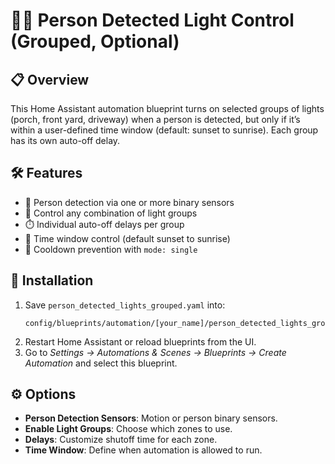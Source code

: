 # 👤✨ Person Detected Light Control (Grouped, Optional)

## 📋 Overview
This Home Assistant automation blueprint turns on selected groups of lights (porch, front yard, driveway) when a person is detected,
but only if it’s within a user-defined time window (default: sunset to sunrise). Each group has its own auto-off delay.

## 🛠️ Features
- 🧠 Person detection via one or more binary sensors
- 🔦 Control any combination of light groups
- ⏱️ Individual auto-off delays per group
- 🌙 Time window control (default sunset to sunrise)
- 🛑 Cooldown prevention with `mode: single`

## 📁 Installation
1. Save `person_detected_lights_grouped.yaml` into:
   ```
   config/blueprints/automation/[your_name]/person_detected_lights_grouped.yaml
   ```
2. Restart Home Assistant or reload blueprints from the UI.
3. Go to *Settings → Automations & Scenes → Blueprints → Create Automation* and select this blueprint.

## ⚙️ Options
- **Person Detection Sensors**: Motion or person binary sensors.
- **Enable Light Groups**: Choose which zones to use.
- **Delays**: Customize shutoff time for each zone.
- **Time Window**: Define when automation is allowed to run.

